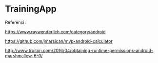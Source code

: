 # TrainingApp

Referensi :

https://www.raywenderlich.com/category/android

https://github.com/jmarsican/mvp-android-calculator

http://www.truiton.com/2016/04/obtaining-runtime-permissions-android-marshmallow-6-0/

